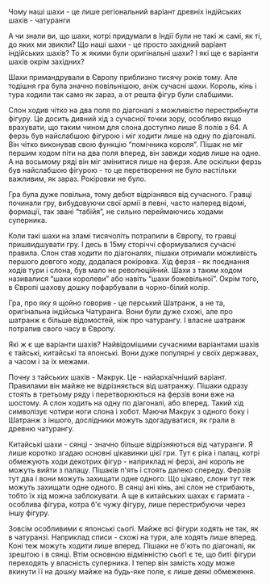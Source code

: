 Чому наші шахи - це лише регіональний варіант древніх індійських шахів - чатуранги


А чи знали ви, що шахи, котрі придумали в Індії були не такі ж самі, як ті, до яких ми звикли?
Що наші шахи - це просто західний варіант індійських шахів?
То ж якими були оригінальні шахи?
І які ще є варіанти шахів окрім західних?

Шахи примандрували в Європу приблизно тисячу років тому. 
Але тодішня гра була значно повільнішою, аніж сучасні шахи.
Король, кінь і тура ходили так само як зараз, а от решта фігур були слабшими.

Слон ходив чітко на два поля по діагоналі з можливістю перестрибнути фігуру.
Це досить дивний хід з сучасної точки зору, особливо якщо врахувати, що таким чином для слона доступно лише 8 полів з 64.
А ферзь був найслабшою фігурою і міг ходити лише на одну по діагоналі.
Він чітко виконував свою функцію “помічника короля”.
Пішак не міг першим ходом піти на два поля вперед, він завжди ходив лише на одне.
А на восьмому ряді він міг змінитися лише на ферзя.
Але оскільки ферзь був найслабшою фігурою - то це перетворення не було настільки важливим, як зараз.
Рокіровки не було.

Гра була дуже повільна, тому дебют відрізнявся від сучасного.
Гравці починали гру, вибудовуючи свої армії в певні, часто наперед відомі, формації, так звані “табійя”, не сильно переймаючись ходами суперника.

Коли такі шахи на зламі тисячоліть потрапили в Європу, то гравці пришвидшувати гру.
І десь в 15му сторіччі сформувалися сучасні правила.
Слон став ходити по діагоналях, пішаки отримали можливість першого довгого ходу, додалася рокіровка.
Хід ферзя - як поєднання ходів тури і слона, був мало не революційний.
Шахи з таким ходом називалися “шахи королеви” або навіть “шахи божевільної”.
Окрім того, в Європі шахову дошку пофарбували в чорно-білий колір.

Гра, про яку я щойно говорив - це перський Шатранж, а не та, оригінальна індійська Чатуранга.
Вони були дуже схожі, але про шатранж є більше відомостей, ніж про чатурангу.
І власне шатранж потрапив свого часу в Європу.

Які ж є ще варіанти шахів?
Найвідомішими сучасними варіантами шахів є тайські, китайські та японські.
Вони дуже популярні у своїх державах, а часом і за їх межами.

Почну з тайських шахів - Макрук.
Це - найархаїчніший варіант. Правилами він майже не відрізняється від шатранжу.
Пішаки одразу стоять в третьому ряду і перетворюються на ферзів вони вже на шостому.
А слон ходить на одну по діагоналі, або вперед.
Такий хід символізує чотири ноги слона і хобот. 
Маючи Макрук з одного боку і Шатранж з іншого, дослідники можуть здогадуватися, як грали в древню чатурангу.

Китайські шахи - сянці - значно більше відрізняються від чатуранги.
Я лише коротко згадаю основні цікавинки цієї гри.
Тут є ріка і палац, котрі обмежують ходи декотрих фігур - наприклад ні ферзі, ані король не можуть вийти з палацу.
Пішаків п'ять і стоять далеко спереду.
Ферзів тут два і вони можуть захищати одне одного.
Що цікаво, слони тут теж можуть захищати одне одного.
В сянці ані кінь, ані слон не стрибають, тобто їх хід можна заблокувати.
А ще в китайських шахах є гармата - особлива фігура, котра б'є чужу фігуру, лише перестрибуючи через іншу фігуру. 

Зовсім особливими є японські сьоґі.
Майже всі фігури ходять не так, як в чатуранзі.
Наприклад списи - схожі на тури, але ходять лише вперед.
Коні теж можуть ходити лише вперед. 
Пішаки не б'ють по діагоналі, як зрештою і в сянці.
Втім основною відмінністю сьоґі є те, що биті фігури переходять у власність суперника.
І тепер він замість ходу може вкинути її на дошку майже на будь-яке поле, є лише деякі обмеження.
